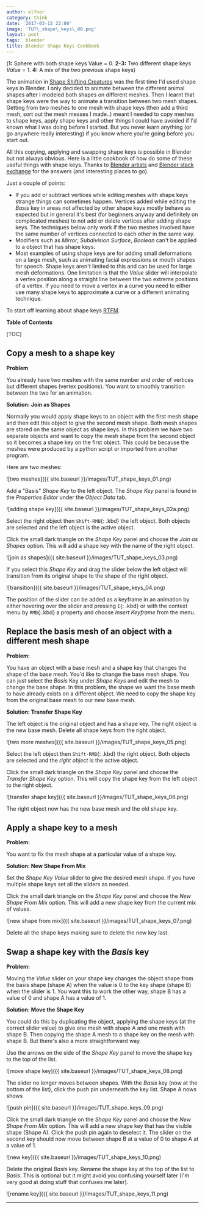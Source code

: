 ```yaml
---
author: elfnor
category: think
date: '2017-03-12 22:00'
image: 'TUT\_shape\_keys\_00.png'
layout: post
tags:  blender
title: Blender Shape Keys Cookbook
---
```


(**1:** Sphere with both shape keys Value = 0. **2-3:** Two different shape keys *Value* = 1. **4:** A mix of the two previous shape keys)

The animation in [Shape Shifting Creatures](%7Bfilename%7D) was the first time I\'d used shape keys in Blender. I only decided to animate between the different animal shapes after I modeled both shapes on different meshes. Then I learnt that shape keys were the way to animate a transition between two mesh shapes. Getting from two meshes to one mesh with shape keys (then add a third mesh, sort out the mesh messes I made..) meant I needed to copy meshes to shape keys, apply shape keys and other things I could have avoided if I\'d known what I was doing before I started. But you never learn anything (or go anywhere really interesting) if you know where you\'re going before you start out.

All this copying, applying and swapping shape keys is possible in Blender but not always obvious. Here is a little cookbook of how do some of these useful things with shape keys. Thanks to [Blender artists](https://blenderartists.org/forum/) and [Blender stack exchange](http://blender.stackexchange.com/) for the answers (and interesting places to go).

Just a couple of points:

-   If you add or subtract vertices while editing meshes with shape keys strange things can sometimes happen. Vertices added while editing the *Basis* key in areas not affected by other shape keys mostly behave as expected but in general it\'s best (for beginners anyway and definitely on complicated meshes) to not add or delete vertices after adding shape keys. The techniques below only work if the two meshes involved have the same number of vertices connected to each other in the same way.
-   Modifiers such as *Mirror*, *Subdivision Surface*, *Boolean* can\'t be applied to a object that has shape keys.
-   Most examples of using shape keys are for adding small deformations on a large mesh, such as animating facial expressions or mouth shapes for speech. Shape keys aren\'t limited to this and can be used for large mesh deformations. One limitation is that the *Value* slider will interpolate a vertex position along a straight line between the two extreme positions of a vertex. If you need to move a vertex in a curve you need to either use many shape keys to approximate a curve or a different animating technique.

To start off learning about shape keys [RTFM](https://docs.blender.org/manual/en/dev/animation/shape_keys/index.html).

**Table of Contents**

\[TOC\]

## Copy a mesh to a shape key

**Problem**

You already have two meshes with the same number and order of vertices but different shapes (vertex positions). You want to smoothly transition between the two for an animation.

**Solution: Join as Shapes**

Normally you would apply shape keys to an object with the first mesh shape and then edit this object to give the second mesh shape. Both mesh shapes are stored on the same object as shape keys. In this problem we have two separate objects and want to copy the mesh shape from the second object so it becomes a shape key on the first object. This could be because the meshes were produced by a python script or imported from another program.

Here are two meshes:

![two meshes]({{ site.baseurl }}/images/TUT_shape_keys_01.png)

Add a \"Basis\" *Shape Key* to the left object. The *Shape Key* panel is found in the *Properties Editor* under the *Object Data* tab.

![adding shape key]({{ site.baseurl }}/images/TUT_shape_keys_02a.png)

Select the right object then `Shift-RMB`{: .kbd} the left object. Both objects are selected and the left object is the active object.

Click the small dark triangle on the *Shape Key* panel and choose the *Join as Shapes* option. This will add a shape key with the name of the right object.

![join as shapes]({{ site.baseurl }}/images/TUT_shape_keys_03.png)

If you select this *Shape Key* and drag the slider below the left object will transition from its original shape to the shape of the right object.

![transition]({{ site.baseurl }}/images/TUT_shape_keys_04.png)

The position of the slider can be added as a keyframe in an animation by either hovering over the slider and pressing `I`{: .kbd} or with the context menu by `RMB`{:.kbd} a property and choose *Insert Keyframe* from the menu.

## Replace the basis mesh of an object with a different mesh shape

**Problem:**

You have an object with a base mesh and a shape key that changes the shape of the base mesh. You\'d like to change the base mesh shape. You can just select the *Basis* Key under *Shape Keys* and edit the mesh to change the base shape. In this problem, the shape we want the base mesh to have already exists on a different object. We need to copy the shape key from the original base mesh to our new base mesh.

**Solution: Transfer Shape Key**

The left object is the original object and has a shape key. The right object is the new base mesh. Delete all shape keys from the right object.

![two more meshes]({{ site.baseurl }}/images/TUT_shape_keys_05.png)

Select the left object then `Shift-RMB`{: .kbd} the right object. Both objects are selected and the *right object* is the active object.

Click the small dark triangle on the *Shape Key* panel and choose the *Transfer Shape Key* option. This will copy the shape key from the left object to the right object.

![transfer shape key]({{ site.baseurl }}/images/TUT_shape_keys_06.png)

The right object now has the new base mesh and the old shape key.

## Apply a shape key to a mesh

**Problem:**

You want to fix the mesh shape at a particular value of a shape key.

**Solution: New Shape From Mix**

Set the *Shape Key* *Value* slider to give the desired mesh shape. If you have multiple shape keys set all the sliders as needed.

Click the small dark triangle on the *Shape Key* panel and choose the *New Shape From Mix* option. This will add a new shape key from the current mix of values.

![new shape from mix]({{ site.baseurl }}/images/TUT_shape_keys_07.png)

Delete all the shape keys making sure to delete the new key last.

## Swap a shape key with the *Basis* key

**Problem:**

Moving the *Value* slider on your shape key changes the object shape from the basis shape (shape A) when the value is 0 to the key shape (shape B) when the slider is 1. You want this to work the other way, shape B has a value of 0 and shape A has a value of 1.

**Solution: Move the Shape Key**

You could do this by duplicating the object, applying the shape keys (at the correct slider value) to give one mesh with shape A and one mesh with shape B. Then copying the shape A mesh to a shape key on the mesh with shape B. But there\'s also a more straightforward way.

Use the arrows on the side of the *Shape Key* panel to move the shape key to the top of the list.

![move shape key]({{ site.baseurl }}/images/TUT_shape_keys_08.png)

The slider no longer moves between shapes. With the *Basis* key (now at the bottom of the list), click the push pin underneath the key list. Shape A nows shows

![push pin]({{ site.baseurl }}/images/TUT_shape_keys_09.png)

Click the small dark triangle on the *Shape Key* panel and choose the *New Shape From Mix* option. This will add a new shape key that has the visible shape (Shape A). Click the push pin again to deselect it. The slider on the second key should now move between shape B at a value of 0 to shape A at a value of 1.

![new key]({{ site.baseurl }}/images/TUT_shape_keys_10.png)

Delete the original *Basis* key. Rename the shape key at the top of the list to *Basis*. This is optional but it might avoid you confusing yourself later (I\'m very good at doing stuff that confuses me later).

![rename key]({{ site.baseurl }}/images/TUT_shape_keys_11.png)

------------------------------------------------------------------------
